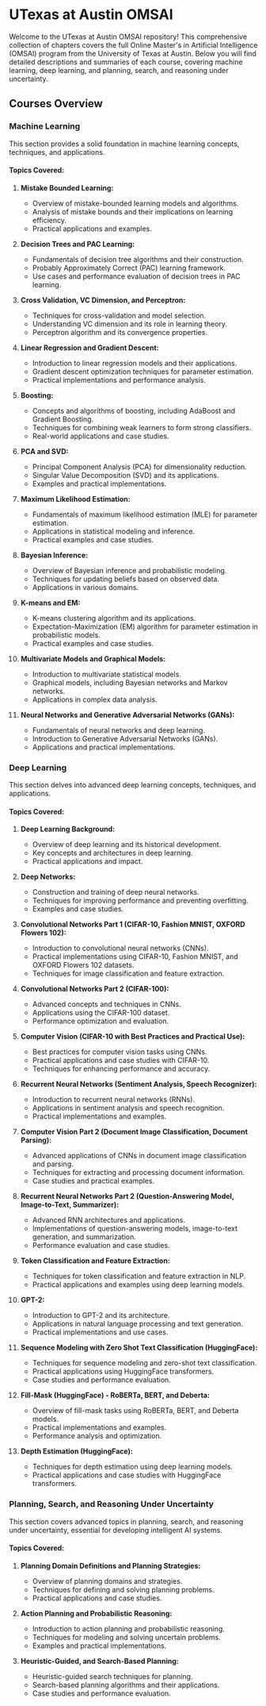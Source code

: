 # UTexas at Austin OMSAI

Welcome to the UTexas at Austin OMSAI repository! This comprehensive collection of chapters covers the full Online Master's in Artificial Intelligence (OMSAI) program from the University of Texas at Austin. Below you will find detailed descriptions and summaries of each course, covering machine learning, deep learning, and planning, search, and reasoning under uncertainty.

## Courses Overview

### Machine Learning
This section provides a solid foundation in machine learning concepts, techniques, and applications.

#### Topics Covered:

1. **Mistake Bounded Learning:**
   - Overview of mistake-bounded learning models and algorithms.
   - Analysis of mistake bounds and their implications on learning efficiency.
   - Practical applications and examples.

2. **Decision Trees and PAC Learning:**
   - Fundamentals of decision tree algorithms and their construction.
   - Probably Approximately Correct (PAC) learning framework.
   - Use cases and performance evaluation of decision trees in PAC learning.

3. **Cross Validation, VC Dimension, and Perceptron:**
   - Techniques for cross-validation and model selection.
   - Understanding VC dimension and its role in learning theory.
   - Perceptron algorithm and its convergence properties.

4. **Linear Regression and Gradient Descent:**
   - Introduction to linear regression models and their applications.
   - Gradient descent optimization techniques for parameter estimation.
   - Practical implementations and performance analysis.

5. **Boosting:**
   - Concepts and algorithms of boosting, including AdaBoost and Gradient Boosting.
   - Techniques for combining weak learners to form strong classifiers.
   - Real-world applications and case studies.

6. **PCA and SVD:**
   - Principal Component Analysis (PCA) for dimensionality reduction.
   - Singular Value Decomposition (SVD) and its applications.
   - Examples and practical implementations.

7. **Maximum Likelihood Estimation:**
   - Fundamentals of maximum likelihood estimation (MLE) for parameter estimation.
   - Applications in statistical modeling and inference.
   - Practical examples and case studies.

8. **Bayesian Inference:**
   - Overview of Bayesian inference and probabilistic modeling.
   - Techniques for updating beliefs based on observed data.
   - Applications in various domains.

9. **K-means and EM:**
   - K-means clustering algorithm and its applications.
   - Expectation-Maximization (EM) algorithm for parameter estimation in probabilistic models.
   - Practical examples and case studies.

10. **Multivariate Models and Graphical Models:**
    - Introduction to multivariate statistical models.
    - Graphical models, including Bayesian networks and Markov networks.
    - Applications in complex data analysis.

11. **Neural Networks and Generative Adversarial Networks (GANs):**
    - Fundamentals of neural networks and deep learning.
    - Introduction to Generative Adversarial Networks (GANs).
    - Applications and practical implementations.

### Deep Learning
This section delves into advanced deep learning concepts, techniques, and applications.

#### Topics Covered:

1. **Deep Learning Background:**
   - Overview of deep learning and its historical development.
   - Key concepts and architectures in deep learning.
   - Practical applications and impact.

2. **Deep Networks:**
   - Construction and training of deep neural networks.
   - Techniques for improving performance and preventing overfitting.
   - Examples and case studies.

3. **Convolutional Networks Part 1 (CIFAR-10, Fashion MNIST, OXFORD Flowers 102):**
   - Introduction to convolutional neural networks (CNNs).
   - Practical implementations using CIFAR-10, Fashion MNIST, and OXFORD Flowers 102 datasets.
   - Techniques for image classification and feature extraction.

4. **Convolutional Networks Part 2 (CIFAR-100):**
   - Advanced concepts and techniques in CNNs.
   - Applications using the CIFAR-100 dataset.
   - Performance optimization and evaluation.

5. **Computer Vision (CIFAR-10 with Best Practices and Practical Use):**
   - Best practices for computer vision tasks using CNNs.
   - Practical applications and case studies with CIFAR-10.
   - Techniques for enhancing performance and accuracy.

6. **Recurrent Neural Networks (Sentiment Analysis, Speech Recognizer):**
   - Introduction to recurrent neural networks (RNNs).
   - Applications in sentiment analysis and speech recognition.
   - Practical implementations and examples.

7. **Computer Vision Part 2 (Document Image Classification, Document Parsing):**
   - Advanced applications of CNNs in document image classification and parsing.
   - Techniques for extracting and processing document information.
   - Case studies and practical examples.

8. **Recurrent Neural Networks Part 2 (Question-Answering Model, Image-to-Text, Summarizer):**
   - Advanced RNN architectures and applications.
   - Implementations of question-answering models, image-to-text generation, and summarization.
   - Performance evaluation and case studies.

9. **Token Classification and Feature Extraction:**
   - Techniques for token classification and feature extraction in NLP.
   - Practical applications and examples using deep learning models.

10. **GPT-2:**
    - Introduction to GPT-2 and its architecture.
    - Applications in natural language processing and text generation.
    - Practical implementations and use cases.

11. **Sequence Modeling with Zero Shot Text Classification (HuggingFace):**
    - Techniques for sequence modeling and zero-shot text classification.
    - Practical applications using HuggingFace transformers.
    - Case studies and performance evaluation.

12. **Fill-Mask (HuggingFace) - RoBERTa, BERT, and Deberta:**
    - Overview of fill-mask tasks using RoBERTa, BERT, and Deberta models.
    - Practical implementations and examples.
    - Performance analysis and optimization.

13. **Depth Estimation (HuggingFace):**
    - Techniques for depth estimation using deep learning models.
    - Practical applications and case studies with HuggingFace transformers.

### Planning, Search, and Reasoning Under Uncertainty
This section covers advanced topics in planning, search, and reasoning under uncertainty, essential for developing intelligent AI systems.

#### Topics Covered:

1. **Planning Domain Definitions and Planning Strategies:**
   - Overview of planning domains and strategies.
   - Techniques for defining and solving planning problems.
   - Practical applications and case studies.

2. **Action Planning and Probabilistic Reasoning:**
   - Introduction to action planning and probabilistic reasoning.
   - Techniques for modeling and solving uncertain problems.
   - Examples and practical implementations.

3. **Heuristic-Guided, and Search-Based Planning:**
   - Heuristic-guided search techniques for planning.
   - Search-based planning algorithms and their applications.
   - Case studies and performance evaluation.
